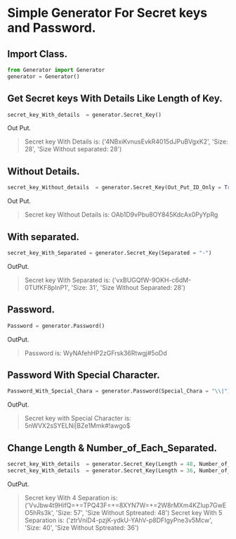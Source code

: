 # Simple Generator For Secret keys and Password.

## Import Class.

```python
from Generator import Generator
generator = Generator()
```

## Get Secret keys With Details Like Length of Key.

```python
secret_key_With_details  = generator.Secret_Key()
```

Out Put.

> Secret key With Details is: ('4NBxiKvnusEvkR4015dJPuBVgxK2', 'Size: 28', 'Size Without separated: 28')

## Without Details.

```python
secret_key_Without_details  = generator.Secret_Key(Out_Put_ID_Only = True)
```

Out Put.

> Secret key Without Details is: OAb1D9vPbu8OY845KdcAx0PyYpRg

## With separated.

```python
secret_key_With_Separated = generator.Secret_Key(Separated = "-")
```

OutPut.

> Secret key With Separated is: ('vxBUGQfW-9OKH-c6dM-0TUfKF8pInP1', 'Size: 31', 'Size Without Separated: 28')

## Password.

```python
Password = generator.Password()
```

OutPut.

> Password is: WyNAfehHP2zGFrsk36Rtwgj#5oDd

## Password With Special Character.

```python
Password_With_Special_Chara = generator.Password(Special_Chara = "\\|")
```

OutPut.

> Secret key with Special Character is: 5nWVX2sSYELNi|BZe1Mmk#!awgo$

## Change Length & Number_of_Each_Separated.

```python
secret_key_With_details  = generator.Secret_Key(Length = 48, Number_of_Each_Separated = [12,6,6,24], Separated = "=+=")
secret_key_With_details  = generator.Secret_Key(Length = 36, Number_of_Each_Separated = [8,4,4,4,16], Separated = "-")
```

OutPut.

> Secret key With 4 Separation is: ('VvJbw4t9HifQ=+=TPQ43F=+=8XYN7W=+=2W8rMXm4KZlup7GwEO5hRs3k', 'Size: 57', 'Size Without Sptreated: 48')
> Secret key With 5 Separation is: ('ztrVniD4-pzjK-ydkU-YAhV-p8DFIgyPne3v5Mcw', 'Size: 40', 'Size Without Sptreated: 36')
